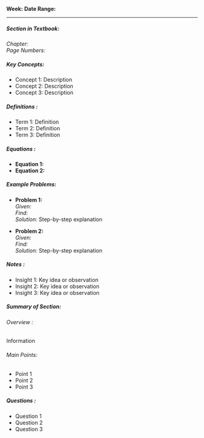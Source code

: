 
**Week:** 
**Date Range:** 

___

##### Section in Textbook:  
_Chapter:_  
_Page Numbers:_

##### Key Concepts:

- Concept 1: Description
- Concept 2: Description
- Concept 3: Description

##### Definitions :

- Term 1: Definition
- Term 2: Definition
- Term 3: Definition

##### Equations :

- **Equation 1:** 
- **Equation 2:** 

##### Example Problems:

- **Problem 1:**  
    _Given:_  
    _Find:_  
    _Solution:_ Step-by-step explanation
    
- **Problem 2:**  
    _Given:_  
    _Find:_  
    _Solution:_ Step-by-step explanation
    

##### Notes :

- Insight 1: Key idea or observation
- Insight 2: Key idea or observation
- Insight 3: Key idea or observation

##### Summary of Section:  
###### _Overview :_ 
Information

###### _Main Points:_
- Point 1
- Point 2
- Point 3

##### Questions :

- Question 1
- Question 2
- Question 3
